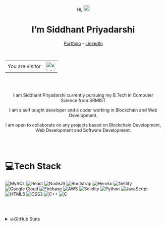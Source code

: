 <p align="center" >Hi, <img src="https://github.com/iamshubhamg/iamshubhamg/blob/master/Assests/Hi.gif" width="20px"></p>
<h1 align="center">I’m Siddhant Priyadarshi</h1>
<p align="center">
  <a href="https://siddhantpriyadarshi.herokuapp.com/" target="_blank">Portfolio</a> -
  <a href="https://linkedin.com/in/siddhant-priyadarshi" target="_blank">LinkedIn</a>
</p>
</br>

<table align="center">
  <tr>
    <td>You are visitor</td>
    <td><img src="https://profile-counter.glitch.me/himanshusingh335/count.svg" alt="vistor count" height="30" /></td>
  </tr>
</table>
</br></br>

<p align="center">I am Siddhant Priyadarshi currently pursuing my B.Tech in Computer Science from SRMIST</p>
<p align="center">I am a self taught developer and a coder working in Blockchain and Web Development.</p>
<p align="center">I am open to collaborate on any projects based on Blockchain Development, Web Development and Software Development.</p>


</br></br>

# 💻Tech Stack
![MySQL](https://img.shields.io/badge/mysql-%2300f.svg?style=flat&logo=mysql&logoColor=white) ![React](https://img.shields.io/badge/react-%2320232a.svg?style=flat&logo=react&logoColor=%2361DAFB) ![NodeJS](https://img.shields.io/badge/node.js-6DA55F?style=flat&logo=node.js&logoColor=white) ![Bootstrap](https://img.shields.io/badge/bootstrap-%23563D7C.svg?style=flat&logo=bootstrap&logoColor=white) ![Heroku](https://img.shields.io/badge/heroku-%23430098.svg?style=flat&logo=heroku&logoColor=white) ![Netlify](https://img.shields.io/badge/netlify-%23000000.svg?style=flat&logo=netlify&logoColor=#00C7B7) ![Google Cloud](https://img.shields.io/badge/Google%20Cloud-%234285F4.svg?style=flat&logo=google-cloud&logoColor=white) ![Firebase](https://img.shields.io/badge/firebase-%23039BE5.svg?style=flat&logo=firebase) ![AWS](https://img.shields.io/badge/AWS-%23FF9900.svg?style=flat&logo=amazon-aws&logoColor=white) ![Solidity](https://img.shields.io/badge/Solidity-%23363636.svg?style=flat&logo=solidity&logoColor=white) ![Python](https://img.shields.io/badge/python-3670A0?style=flat&logo=python&logoColor=ffdd54) ![JavaScript](https://img.shields.io/badge/javascript-%23323330.svg?style=flat&logo=javascript&logoColor=%23F7DF1E) ![HTML5](https://img.shields.io/badge/html5-%23E34F26.svg?style=flat&logo=html5&logoColor=white) ![CSS3](https://img.shields.io/badge/css3-%231572B6.svg?style=flat&logo=css3&logoColor=white) ![C++](https://img.shields.io/badge/c++-%2300599C.svg?style=flat&logo=c%2B%2B&logoColor=white) ![C](https://img.shields.io/badge/c-%2300599C.svg?style=flat&logo=c&logoColor=white)

</br></br>

<details><summary>📊GitHub Stats</summary>

  
<img src="https://github-readme-stats.vercel.app/api?username=siddhant2u&theme=merko&hide_border=false&include_all_commits=false&count_private=false" align="center" width="400">
<img src="https://github-readme-streak-stats.herokuapp.com/?user=siddhant2u&theme=merko&hide_border=false" align="center" width="400">
<img src="https://github-readme-stats.vercel.app/api/top-langs/?username=siddhant2u&theme=merko&hide_border=false&include_all_commits=false&count_private=false&layout=compact" align="center" width="400">




---
[![](https://visitcount.itsvg.in/api?id=siddhant2u&icon=5&color=0)](https://visitcount.itsvg.in)
</details>
